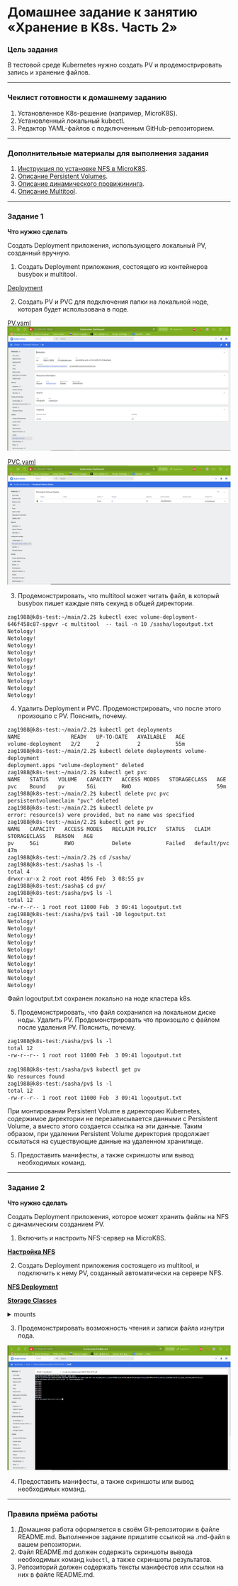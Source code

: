 # Домашнее задание к занятию «Хранение в K8s. Часть 2»

### Цель задания

В тестовой среде Kubernetes нужно создать PV и продемострировать запись и хранение файлов.

------

### Чеклист готовности к домашнему заданию

1. Установленное K8s-решение (например, MicroK8S).
2. Установленный локальный kubectl.
3. Редактор YAML-файлов с подключенным GitHub-репозиторием.

------

### Дополнительные материалы для выполнения задания

1. [Инструкция по установке NFS в MicroK8S](https://microk8s.io/docs/nfs). 
2. [Описание Persistent Volumes](https://kubernetes.io/docs/concepts/storage/persistent-volumes/). 
3. [Описание динамического провижининга](https://kubernetes.io/docs/concepts/storage/dynamic-provisioning/). 
4. [Описание Multitool](https://github.com/wbitt/Network-MultiTool).

------

### Задание 1

**Что нужно сделать**

Создать Deployment приложения, использующего локальный PV, созданный вручную.

1. Создать Deployment приложения, состоящего из контейнеров busybox и multitool.

[Deployment](main/volume-deployment.yaml)

2. Создать PV и PVC для подключения папки на локальной ноде, которая будет использована в поде.

[PV.yaml](main/pv.yaml)  
![PV](IMG/PV.PNG)


[PVC.yaml](main/pvc.yaml)
![PVC](IMG/PVC.PNG)


3. Продемонстрировать, что multitool может читать файл, в который busybox пишет каждые пять секунд в общей директории. 

```shell
zag1988@k8s-test:~/main/2.2$ kubectl exec volume-deployment-646f458c87-spgvr -c multitool  -- tail -n 10 /sasha/logoutput.txt
Netology!
Netology!
Netology!
Netology!
Netology!
Netology!
Netology!
Netology!
Netology!
Netology!
```

4. Удалить Deployment и PVC. Продемонстрировать, что после этого произошло с PV. Пояснить, почему.

```shell
zag1988@k8s-test:~/main/2.2$ kubectl get deployments
NAME                READY   UP-TO-DATE   AVAILABLE   AGE
volume-deployment   2/2     2            2           55m
zag1988@k8s-test:~/main/2.2$ kubectl delete deployments volume-deployment 
deployment.apps "volume-deployment" deleted
zag1988@k8s-test:~/main/2.2$ kubectl get pvc
NAME   STATUS   VOLUME   CAPACITY   ACCESS MODES   STORAGECLASS   AGE
pvc    Bound    pv       5Gi        RWO                           59m
zag1988@k8s-test:~/main/2.2$ kubectl delete pvc pvc 
persistentvolumeclaim "pvc" deleted
zag1988@k8s-test:~/main/2.2$ kubectl delete pv
error: resource(s) were provided, but no name was specified
zag1988@k8s-test:~/main/2.2$ kubectl get pv
NAME   CAPACITY   ACCESS MODES   RECLAIM POLICY   STATUS   CLAIM         STORAGECLASS   REASON   AGE
pv     5Gi        RWO            Delete           Failed   default/pvc                           47m
zag1988@k8s-test:~/main/2.2$ cd /sasha/
zag1988@k8s-test:/sasha$ ls -l
total 4
drwxr-xr-x 2 root root 4096 Feb  3 08:55 pv
zag1988@k8s-test:/sasha$ cd pv/
zag1988@k8s-test:/sasha/pv$ ls -l
total 12
-rw-r--r-- 1 root root 11000 Feb  3 09:41 logoutput.txt
zag1988@k8s-test:/sasha/pv$ tail -10 logoutput.txt 
Netology!
Netology!
Netology!
Netology!
Netology!
Netology!
Netology!
Netology!
Netology!
Netology!
```
Файл logoutput.txt сохранен локально на ноде кластера k8s. 


5. Продемонстрировать, что файл сохранился на локальном диске ноды. Удалить PV.  Продемонстрировать что произошло с файлом после удаления PV. Пояснить, почему.

```shell
zag1988@k8s-test:/sasha/pv$ ls -l
total 12
-rw-r--r-- 1 root root 11000 Feb  3 09:41 logoutput.txt

zag1988@k8s-test:/sasha/pv$ kubectl get pv
No resources found
zag1988@k8s-test:/sasha/pv$ ls -l
total 12
-rw-r--r-- 1 root root 11000 Feb  3 09:41 logoutput.txt
```
При монтировании Persistent Volume в директорию Kubernetes, содержимое директории не перезаписывается данными с Persistent Volume, а вместо этого создается ссылка на эти данные. Таким образом, при удалении Persistent Volume директория продолжает ссылаться на существующие данные на удаленном хранилище.

5. Предоставить манифесты, а также скриншоты или вывод необходимых команд.

------

### Задание 2

**Что нужно сделать**

Создать Deployment приложения, которое может хранить файлы на NFS с динамическим созданием PV.

1. Включить и настроить NFS-сервер на MicroK8S.

**[Настройка NFS](<main/Настройка NFS.txt>)**

2. Создать Deployment приложения состоящего из multitool, и подключить к нему PV, созданный автоматически на сервере NFS.

**[NFS Deployment](main/volume-deployment.yaml)**

**[Storage Classes](main/storage.yaml)**

<details>
<summary>mounts</summary>

```shell
zag1988@k8s-test:~/main/2.2$ kubectl describe pods volume-deployment-867c76fcc9-fvwfl
Name:             volume-deployment-867c76fcc9-fvwfl
Namespace:        default
Priority:         0
Service Account:  default
Node:             k8s-test/10.128.0.5
Start Time:       Sat, 03 Feb 2024 11:52:12 +0000
Labels:           app=main
                  pod-template-hash=867c76fcc9
Annotations:      cni.projectcalico.org/containerID: 38a20f8bc0fcbd1989fe33e2f97b4f0a607a0ab3466d98d12bf02597c2ec3ee8
                  cni.projectcalico.org/podIP: 10.1.137.146/32
                  cni.projectcalico.org/podIPs: 10.1.137.146/32
Status:           Running
IP:               10.1.137.146
IPs:
  IP:           10.1.137.146
Controlled By:  ReplicaSet/volume-deployment-867c76fcc9
Containers:
  busybox:
    Container ID:  containerd://a138803ae7ded93f3fce5089a84b83da49981efd8c6f27bb782ac10dee2fcccd
    Image:         busybox:latest
    Image ID:      docker.io/library/busybox@sha256:6d9ac9237a84afe1516540f40a0fafdc86859b2141954b4d643af7066d598b74
    Port:          <none>
    Host Port:     <none>
    Command:
      sh
      -c
      while true; do echo Netology! >> /sasha/logoutput.txt; sleep 5; done
    State:          Running
      Started:      Sat, 03 Feb 2024 11:52:15 +0000
    Ready:          True
    Restart Count:  0
    Environment:    <none>
    Mounts:
      /sasha from varlog (rw)
      /var/run/secrets/kubernetes.io/serviceaccount from kube-api-access-df44j (ro)
  multitool:
    Container ID:   containerd://4bda065e10efee046af3be6260a53b13922739ab0c5e39c8499fb37bb23d7a2d
    Image:          wbitt/network-multitool
    Image ID:       docker.io/wbitt/network-multitool@sha256:d1137e87af76ee15cd0b3d4c7e2fcd111ffbd510ccd0af076fc98dddfc50a735
    Port:           <none>
    Host Port:      <none>
    State:          Running
      Started:      Sat, 03 Feb 2024 11:52:17 +0000
    Ready:          True
    Restart Count:  0
    Environment:    <none>
    Mounts:
      /sasha from varlog (rw)
      /var/run/secrets/kubernetes.io/serviceaccount from kube-api-access-df44j (ro)
Conditions:
  Type              Status
  Initialized       True 
  Ready             True 
  ContainersReady   True 
  PodScheduled      True 
Volumes:
  varlog:
    Type:       PersistentVolumeClaim (a reference to a PersistentVolumeClaim in the same namespace)
    ClaimName:  pvc-nfs
    ReadOnly:   false
  kube-api-access-df44j:
    Type:                    Projected (a volume that contains injected data from multiple sources)
    TokenExpirationSeconds:  3607
    ConfigMapName:           kube-root-ca.crt
    ConfigMapOptional:       <nil>
    DownwardAPI:             true
QoS Class:                   BestEffort
Node-Selectors:              <none>
Tolerations:                 node.kubernetes.io/not-ready:NoExecute op=Exists for 300s
                             node.kubernetes.io/unreachable:NoExecute op=Exists for 300s
Events:                      <none>
```
</details>

3. Продемонстрировать возможность чтения и записи файла изнутри пода. 

![Cat logoutput.txt from multitool](IMG/NFS.PNG)

4. Предоставить манифесты, а также скриншоты или вывод необходимых команд.

------

### Правила приёма работы

1. Домашняя работа оформляется в своём Git-репозитории в файле README.md. Выполненное задание пришлите ссылкой на .md-файл в вашем репозитории.
2. Файл README.md должен содержать скриншоты вывода необходимых команд `kubectl`, а также скриншоты результатов.
3. Репозиторий должен содержать тексты манифестов или ссылки на них в файле README.md.
